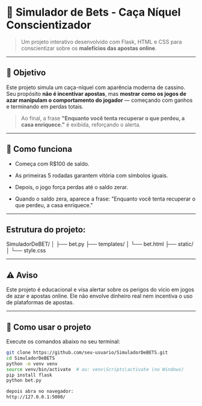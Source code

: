 # 🎰 Simulador de Bets - Caça Níquel Conscientizador

> Um projeto interativo desenvolvido com Flask, HTML e CSS para conscientizar sobre os **malefícios das apostas online**.

---

## 📌 Objetivo

Este projeto simula um caça-níquel com aparência moderna de cassino. Seu propósito **não é incentivar apostas**, mas **mostrar como os jogos de azar manipulam o comportamento do jogador** — começando com ganhos e terminando em perdas totais.

> Ao final, a frase **"Enquanto você tenta recuperar o que perdeu, a casa enriquece."** é exibida, reforçando o alerta.

---
## 🧠 Como funciona
* Começa com R$100 de saldo.

* As primeiras 5 rodadas garantem vitória com símbolos iguais.

* Depois, o jogo força perdas até o saldo zerar.

* Quando o saldo zera, aparece a frase:
"Enquanto você tenta recuperar o que perdeu, a casa enriquece."

---
## Estrutura do projeto:

SimuladorDeBET/
│
├── bet.py
├── templates/
│   └── bet.html
├── static/
│   └── style.css


---
## ⚠️ Aviso
Este projeto é educacional e visa alertar sobre os perigos do vício em jogos de azar e apostas online.
Ele não envolve dinheiro real nem incentiva o uso de plataformas de apostas.

---
## 🚀 Como usar o projeto

Execute os comandos abaixo no seu terminal:

```bash
git clone https://github.com/seu-usuario/SimuladorDeBETS.git
cd SimuladorDeBETS
python -m venv venv
source venv/bin/activate  # ou: venv\Scripts\activate (no Windows)
pip install flask
python bet.py

depois abra no navegador:
http://127.0.0.1:5000/
